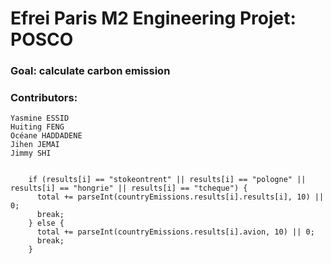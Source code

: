 # Efrei Paris M2 Engineering Projet: POSCO

### Goal: calculate carbon emission

### Contributors: 

    Yasmine ESSID
    Huiting FENG
    Océane HADDADENE
    Jihen JEMAI
    Jimmy SHI


        if (results[i] == "stokeontrent" || results[i] == "pologne" || results[i] == "hongrie" || results[i] == "tcheque") {
          total += parseInt(countryEmissions.results[i].results[i], 10) || 0;
          break;
        } else {
          total += parseInt(countryEmissions.results[i].avion, 10) || 0;
          break;
        }